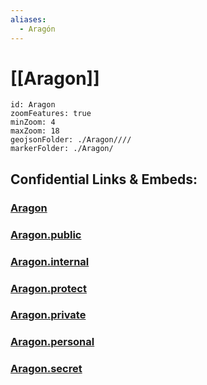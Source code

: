 ```yaml
---
aliases:
  - Aragón
---
```

# [[Aragon]] 


```leaflet
id: Aragon
zoomFeatures: true 
minZoom: 4 
maxZoom: 18
geojsonFolder: ./Aragon////
markerFolder: ./Aragon/
```


## Confidential Links & Embeds: 

### [Aragon](/_Standards/Earth/Continent/Europe/Europe~South/Spain/Provinces~Spain/Aragon.md) 

### [Aragon.public](/_public/Earth/Continent/Europe/Europe~South/Spain/Provinces~Spain/Aragon.public.md) 

### [Aragon.internal](/_internal/Earth/Continent/Europe/Europe~South/Spain/Provinces~Spain/Aragon.internal.md) 

### [Aragon.protect](/_protect/Earth/Continent/Europe/Europe~South/Spain/Provinces~Spain/Aragon.protect.md) 

### [Aragon.private](/_private/Earth/Continent/Europe/Europe~South/Spain/Provinces~Spain/Aragon.private.md) 

### [Aragon.personal](/_personal/Earth/Continent/Europe/Europe~South/Spain/Provinces~Spain/Aragon.personal.md) 

### [Aragon.secret](/_secret/Earth/Continent/Europe/Europe~South/Spain/Provinces~Spain/Aragon.secret.md)

